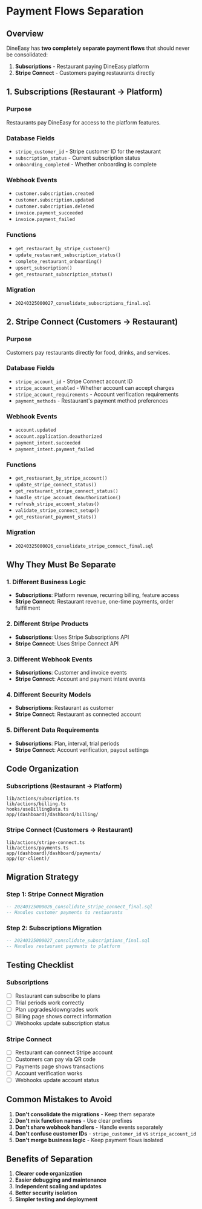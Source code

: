 # Payment Flows Separation

## Overview

DineEasy has **two completely separate payment flows** that should never be consolidated:

1. **Subscriptions** - Restaurant paying DineEasy platform
2. **Stripe Connect** - Customers paying restaurants directly

## 1. Subscriptions (Restaurant → Platform)

### Purpose

Restaurants pay DineEasy for access to the platform features.

### Database Fields

- `stripe_customer_id` - Stripe customer ID for the restaurant
- `subscription_status` - Current subscription status
- `onboarding_completed` - Whether onboarding is complete

### Webhook Events

- `customer.subscription.created`
- `customer.subscription.updated`
- `customer.subscription.deleted`
- `invoice.payment_succeeded`
- `invoice.payment_failed`

### Functions

- `get_restaurant_by_stripe_customer()`
- `update_restaurant_subscription_status()`
- `complete_restaurant_onboarding()`
- `upsert_subscription()`
- `get_restaurant_subscription_status()`

### Migration

- `20240325000027_consolidate_subscriptions_final.sql`

## 2. Stripe Connect (Customers → Restaurant)

### Purpose

Customers pay restaurants directly for food, drinks, and services.

### Database Fields

- `stripe_account_id` - Stripe Connect account ID
- `stripe_account_enabled` - Whether account can accept charges
- `stripe_account_requirements` - Account verification requirements
- `payment_methods` - Restaurant's payment method preferences

### Webhook Events

- `account.updated`
- `account.application.deauthorized`
- `payment_intent.succeeded`
- `payment_intent.payment_failed`

### Functions

- `get_restaurant_by_stripe_account()`
- `update_stripe_connect_status()`
- `get_restaurant_stripe_connect_status()`
- `handle_stripe_account_deauthorization()`
- `refresh_stripe_account_status()`
- `validate_stripe_connect_setup()`
- `get_restaurant_payment_stats()`

### Migration

- `20240325000026_consolidate_stripe_connect_final.sql`

## Why They Must Be Separate

### 1. Different Business Logic

- **Subscriptions**: Platform revenue, recurring billing, feature access
- **Stripe Connect**: Restaurant revenue, one-time payments, order fulfillment

### 2. Different Stripe Products

- **Subscriptions**: Uses Stripe Subscriptions API
- **Stripe Connect**: Uses Stripe Connect API

### 3. Different Webhook Events

- **Subscriptions**: Customer and invoice events
- **Stripe Connect**: Account and payment intent events

### 4. Different Security Models

- **Subscriptions**: Restaurant as customer
- **Stripe Connect**: Restaurant as connected account

### 5. Different Data Requirements

- **Subscriptions**: Plan, interval, trial periods
- **Stripe Connect**: Account verification, payout settings

## Code Organization

### Subscriptions (Restaurant → Platform)

```
lib/actions/subscription.ts
lib/actions/billing.ts
hooks/useBillingData.ts
app/(dashboard)/dashboard/billing/
```

### Stripe Connect (Customers → Restaurant)

```
lib/actions/stripe-connect.ts
lib/actions/payments.ts
app/(dashboard)/dashboard/payments/
app/(qr-client)/
```

## Migration Strategy

### Step 1: Stripe Connect Migration

```sql
-- 20240325000026_consolidate_stripe_connect_final.sql
-- Handles customer payments to restaurants
```

### Step 2: Subscriptions Migration

```sql
-- 20240325000027_consolidate_subscriptions_final.sql
-- Handles restaurant payments to platform
```

## Testing Checklist

### Subscriptions

- [ ] Restaurant can subscribe to plans
- [ ] Trial periods work correctly
- [ ] Plan upgrades/downgrades work
- [ ] Billing page shows correct information
- [ ] Webhooks update subscription status

### Stripe Connect

- [ ] Restaurant can connect Stripe account
- [ ] Customers can pay via QR code
- [ ] Payments page shows transactions
- [ ] Account verification works
- [ ] Webhooks update account status

## Common Mistakes to Avoid

1. **Don't consolidate the migrations** - Keep them separate
2. **Don't mix function names** - Use clear prefixes
3. **Don't share webhook handlers** - Handle events separately
4. **Don't confuse customer IDs** - `stripe_customer_id` vs `stripe_account_id`
5. **Don't merge business logic** - Keep payment flows isolated

## Benefits of Separation

1. **Clearer code organization**
2. **Easier debugging and maintenance**
3. **Independent scaling and updates**
4. **Better security isolation**
5. **Simpler testing and deployment**

